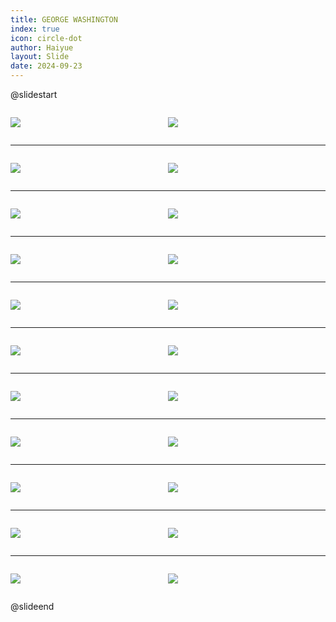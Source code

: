 ```yaml
---
title: GEORGE WASHINGTON
index: true
icon: circle-dot
author: Haiyue
layout: Slide
date: 2024-09-23
---
```

 
@slidestart

<div style="display:flex">
<div style="flex:1">

![](/reading/english/Level-Z/GEORGE%20WASHINGTON/001.webp)
</div>
<div style="flex:1">

![](/reading/english/Level-Z/GEORGE%20WASHINGTON/002.webp)
</div>
</div>

---

<div style="display:flex">
<div style="flex:1">

![](/reading/english/Level-Z/GEORGE%20WASHINGTON/003.webp)
</div>
<div style="flex:1">

![](/reading/english/Level-Z/GEORGE%20WASHINGTON/004.webp)
</div>
</div>

---

<div style="display:flex">
<div style="flex:1">

![](/reading/english/Level-Z/GEORGE%20WASHINGTON/005.webp)
</div>
<div style="flex:1">

![](/reading/english/Level-Z/GEORGE%20WASHINGTON/006.webp)
</div>
</div>

---

<div style="display:flex">
<div style="flex:1">

![](/reading/english/Level-Z/GEORGE%20WASHINGTON/007.webp)
</div>
<div style="flex:1">

![](/reading/english/Level-Z/GEORGE%20WASHINGTON/008.webp)
</div>
</div>

---

<div style="display:flex">
<div style="flex:1">

![](/reading/english/Level-Z/GEORGE%20WASHINGTON/009.webp)
</div>
<div style="flex:1">

![](/reading/english/Level-Z/GEORGE%20WASHINGTON/010.webp)
</div>
</div>

---

<div style="display:flex">
<div style="flex:1">

![](/reading/english/Level-Z/GEORGE%20WASHINGTON/011.webp)
</div>
<div style="flex:1">

![](/reading/english/Level-Z/GEORGE%20WASHINGTON/012.webp)
</div>
</div>

---

<div style="display:flex">
<div style="flex:1">

![](/reading/english/Level-Z/GEORGE%20WASHINGTON/013.webp)
</div>
<div style="flex:1">

![](/reading/english/Level-Z/GEORGE%20WASHINGTON/014.webp)
</div>
</div>

---

<div style="display:flex">
<div style="flex:1">

![](/reading/english/Level-Z/GEORGE%20WASHINGTON/015.webp)
</div>
<div style="flex:1">

![](/reading/english/Level-Z/GEORGE%20WASHINGTON/016.webp)
</div>
</div>

---

<div style="display:flex">
<div style="flex:1">

![](/reading/english/Level-Z/GEORGE%20WASHINGTON/017.webp)
</div>
<div style="flex:1">

![](/reading/english/Level-Z/GEORGE%20WASHINGTON/018.webp)
</div>
</div>

---

<div style="display:flex">
<div style="flex:1">

![](/reading/english/Level-Z/GEORGE%20WASHINGTON/019.webp)
</div>
<div style="flex:1">

![](/reading/english/Level-Z/GEORGE%20WASHINGTON/020.webp)
</div>
</div>

---

<div style="display:flex">
<div style="flex:1">

![](/reading/english/Level-Z/GEORGE%20WASHINGTON/021.webp)
</div>
<div style="flex:1">

![](/reading/english/Level-Z/GEORGE%20WASHINGTON/022.webp)
</div>
</div>

@slideend